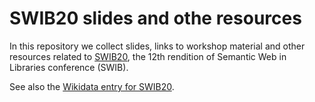 # SWIB20 slides and othe resources

In this repository we collect slides, links to workshop material and other resources related to [SWIB20](https://swib.org/swib20), the 12th rendition of Semantic Web in Libraries conference (SWIB). 

See also the [Wikidata entry for SWIB20](https://www.wikidata.org/wiki/Q101231219). 
